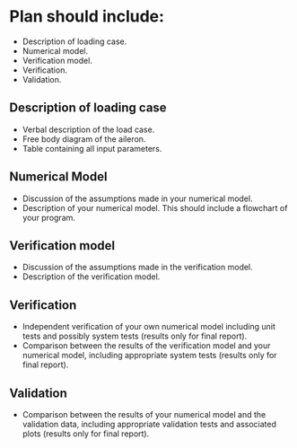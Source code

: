 # Plan should include:
- Description of loading case.
- Numerical model.
- Verification model.
- Verification.
- Validation.
## Description of loading case
- Verbal description of the load case.
- Free body diagram of the aileron.
- Table containing all input parameters.
## Numerical Model
- Discussion of the assumptions made in your numerical model.
- Description of your numerical model. This should include a flowchart of your
program.
## Verification model
- Discussion of the assumptions made in the verification model.
- Description of the verification model.
## Verification
- Independent verification of your own numerical model including unit tests and possibly system tests (results only for final report).
- Comparison between the results of the verification model and your numerical model, including appropriate system tests (results only for final report).
## Validation
- Comparison between the results of your numerical model and the validation data, including appropriate validation tests and associated plots (results only for final report).
